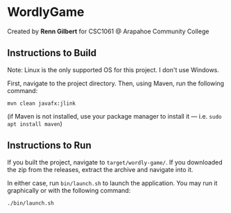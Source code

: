 # WordlyGame

Created by **Renn Gilbert** for CSC1061 @ Arapahoe Community College

## Instructions to Build

Note: Linux is the only supported OS for this project. I don't use Windows.

First, navigate to the project directory. Then, using Maven, run the following command:

```
mvn clean javafx:jlink
```

(if Maven is not installed, use your package manager to install it — i.e. `sudo apt install maven`)

## Instructions to Run

If you built the project, navigate to `target/wordly-game/`.
If you downloaded the zip from the releases, extract the archive and navigate into it.

In either case, run `bin/launch.sh` to launch the application. You may run it graphically or with the following command:

```
./bin/launch.sh
```
